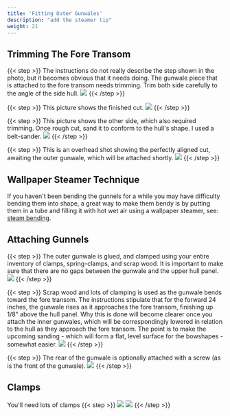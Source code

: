 ```yaml
---
title: 'Fitting Outer Gunwales'
description: "add the steamer tip"
weight: 21
---
```


## Trimming The Fore Transom
{{< step >}}
The instructions do not really describe the step shown in the photo, but it becomes obvious that it needs doing.  The gunwale piece that is attached to the fore transom needs trimming.  Trim both side carefully to the angle of the side hull.
![](/images/steps/outer-gunwales/cutting_forward_gunwale.png)
{{< /step >}}

{{< step >}}
This picture shows the finished cut.
![](/images/steps/outer-gunwales/cutting_forward_gunwale_finished.png)
{{< /step >}}

{{< step >}}
This picture shows the other side, which also required trimming.  Once rough cut, sand it to conform to the hull's shape.  I used a belt-sander.
![](/images/steps/outer-gunwales/cutting_forward_gunwale_2.png)
{{< /step >}}

{{< step >}}
This is an overhead shot showing the perfectly aligned cut, awaiting the outer gunwale, which will be attached shortly.
![](/images/steps/outer-gunwales/cutting_forward_gunwale_3.png)
{{< /step >}}

## Wallpaper Steamer Technique
If you haven't been bending the gunnels for a while you may have difficulty bending them into shape, a great way to make them bendy is by putting them in a tube and filling it with hot wet air using a wallpaper steamer, see: [steam bending](https://en.wikipedia.org/wiki/Steam_bending).

## Attaching Gunnels
{{< step >}}
The outer gunwale is glued, and clamped using your entire inventory of clamps, spring-clamps, and scrap wood.  It is important to make sure that there are no gaps between the gunwale and the upper hull panel.
![](/images/steps/outer-gunwales/outer_gunwale_1.png)
{{< /step >}}

{{< step >}}
Scrap wood and lots of clamping is used as the gunwale bends toward the fore transom.  The instructions stipulate that for the forward 24 inches, the gunwale rises as it approaches the fore transom, finishing up 1/8" above the hull panel.  Why this is done will become clearer once you attach the inner gunwales, which will be correspondingly lowered in relation to the hull as they approach the fore transom.  The point is to make the upcoming sanding - which will form a flat, level surface for the bowshapes - somewhat easier.
![](/images/steps/outer-gunwales/outer_gunwale_2.png)
{{< /step >}}

{{< step >}}
The rear of the gunwale is optionally attached with a screw (as is the front of the gunwale).
![](/images/steps/outer-gunwales/outer_gunwale_3.png)
{{< /step >}}

## Clamps
You'll need lots of clamps
{{< step >}}
![](/images/steps/outer-gunwales/gunwale_clamps.png)
![](/images/steps/outer-gunwales/gunwale_clamps2.png)
{{< /step >}}
